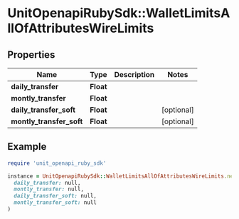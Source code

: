# UnitOpenapiRubySdk::WalletLimitsAllOfAttributesWireLimits

## Properties

| Name | Type | Description | Notes |
| ---- | ---- | ----------- | ----- |
| **daily_transfer** | **Float** |  |  |
| **montly_transfer** | **Float** |  |  |
| **daily_transfer_soft** | **Float** |  | [optional] |
| **montly_transfer_soft** | **Float** |  | [optional] |

## Example

```ruby
require 'unit_openapi_ruby_sdk'

instance = UnitOpenapiRubySdk::WalletLimitsAllOfAttributesWireLimits.new(
  daily_transfer: null,
  montly_transfer: null,
  daily_transfer_soft: null,
  montly_transfer_soft: null
)
```

